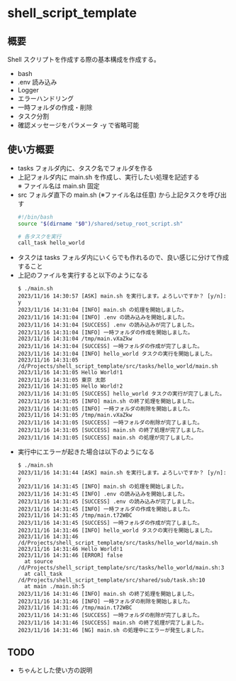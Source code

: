 # shell_script_template

## 概要
Shell スクリプトを作成する際の基本構成を作成する。

- bash
- .env 読み込み
- Logger
- エラーハンドリング
- 一時フォルダの作成・削除
- タスク分割
- 確認メッセージをパラメータ -y で省略可能

## 使い方概要
- tasks フォルダ内に、タスク名でフォルダを作る
- 上記フォルダ内に main.sh を作成し、実行したい処理を記述する  
  ※ ファイル名は main.sh 固定
- src フォルダ直下の main.sh (※ファイル名は任意) から上記タスクを呼び出す  
  ```sh
  #!/bin/bash
  source "$(dirname "$0")/shared/setup_root_script.sh"

  # 各タスクを実行
  call_task hello_world
  ```
- タスクは tasks フォルダ内にいくらでも作れるので、良い感じに分けて作成すること
- 上記のファイルを実行すると以下のようになる  
  ```log
  $ ./main.sh
  2023/11/16 14:30:57 [ASK] main.sh を実行します。よろしいですか？ [y/n]: y
  2023/11/16 14:31:04 [INFO] main.sh の処理を開始しました。
  2023/11/16 14:31:04 [INFO] .env の読み込みを開始しました。
  2023/11/16 14:31:04 [SUCCESS] .env の読み込みが完了しました。
  2023/11/16 14:31:04 [INFO] 一時フォルダの作成を開始しました。
  2023/11/16 14:31:04 /tmp/main.vXaZkw
  2023/11/16 14:31:04 [SUCCESS] 一時フォルダの作成が完了しました。
  2023/11/16 14:31:04 [INFO] hello_world タスクの実行を開始しました。
  2023/11/16 14:31:05 /d/Projects/shell_script_template/src/tasks/hello_world/main.sh
  2023/11/16 14:31:05 Hello World!1
  2023/11/16 14:31:05 東京 太郎
  2023/11/16 14:31:05 Hello World!2
  2023/11/16 14:31:05 [SUCCESS] hello_world タスクの実行が完了しました。
  2023/11/16 14:31:05 [INFO] main.sh の終了処理を開始しました。
  2023/11/16 14:31:05 [INFO] 一時フォルダの削除を開始しました。
  2023/11/16 14:31:05 /tmp/main.vXaZkw
  2023/11/16 14:31:05 [SUCCESS] 一時フォルダの削除が完了しました。
  2023/11/16 14:31:05 [SUCCESS] main.sh の終了処理が完了しました。
  2023/11/16 14:31:05 [SUCCESS] main.sh の処理が完了しました。
  ``` 
- 実行中にエラーが起きた場合は以下のようになる  
  ```log
  $ ./main.sh
  2023/11/16 14:31:44 [ASK] main.sh を実行します。よろしいですか？ [y/n]: y
  2023/11/16 14:31:45 [INFO] main.sh の処理を開始しました。
  2023/11/16 14:31:45 [INFO] .env の読み込みを開始しました。
  2023/11/16 14:31:45 [SUCCESS] .env の読み込みが完了しました。
  2023/11/16 14:31:45 [INFO] 一時フォルダの作成を開始しました。
  2023/11/16 14:31:45 /tmp/main.t72WBC
  2023/11/16 14:31:45 [SUCCESS] 一時フォルダの作成が完了しました。
  2023/11/16 14:31:46 [INFO] hello_world タスクの実行を開始しました。
  2023/11/16 14:31:46 /d/Projects/shell_script_template/src/tasks/hello_world/main.sh
  2023/11/16 14:31:46 Hello World!1
  2023/11/16 14:31:46 [ERROR] false
    at source /d/Projects/shell_script_template/src/tasks/hello_world/main.sh:3
    at call_task /d/Projects/shell_script_template/src/shared/sub/task.sh:10
    at main ./main.sh:5
  2023/11/16 14:31:46 [INFO] main.sh の終了処理を開始しました。
  2023/11/16 14:31:46 [INFO] 一時フォルダの削除を開始しました。
  2023/11/16 14:31:46 /tmp/main.t72WBC
  2023/11/16 14:31:46 [SUCCESS] 一時フォルダの削除が完了しました。
  2023/11/16 14:31:46 [SUCCESS] main.sh の終了処理が完了しました。
  2023/11/16 14:31:46 [NG] main.sh の処理中にエラーが発生しました。
  ```

## TODO
- ちゃんとした使い方の説明
